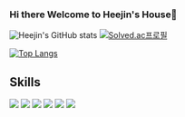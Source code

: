 ### Hi there Welcome to Heejin's House👋

<!--
**WonHeejin/WonHeejin** is a ✨ _special_ ✨ repository because its `README.md` (this file) appears on your GitHub profile.

Here are some ideas to get you started:

- 🔭 I’m currently working on ...
- 🌱 I’m currently learning ...
- 👯 I’m looking to collaborate on ...
- 🤔 I’m looking for help with ...
- 💬 Ask me about ...
- 📫 How to reach me: ...
- 😄 Pronouns: ...
- ⚡ Fun fact: ...
-->
 ![Heejin's GitHub stats](https://github-readme-stats.vercel.app/api?username=WonHeejin&show_icons=true&theme=radical)
[![Solved.ac프로필](http://mazassumnida.wtf/api/v2/generate_badge?boj=yoiuth772)](https://solved.ac/yoiuth772)

[![Top Langs](https://github-readme-stats.vercel.app/api/top-langs/?username=WonHeejin)](https://github.com/WonHeejin/github-readme-stats)

## Skills
<img src="https://img.shields.io/badge/Java-007396?style=flat-square&logo=java&logoColor=white"/> <img src="https://img.shields.io/badge/JavaScript-F7DF1E?style=flat-square&logo=javascript&logoColor=white"/> <img src="https://img.shields.io/badge/Spring-6DB33F?style=flat-square&logo=Spring&logoColor=white"/> <img src="https://img.shields.io/badge/Oracle-F80000?style=flat-square&logo=Oracle&logoColor=white"/> <img src="https://img.shields.io/badge/GitHub-181717?style=flat-square&logo=GitHub&logoColor=white"/> <img src="https://img.shields.io/badge/Eclipse-2C2255?style=flat-square&logo=eclipse&logoColor=white"/> 


